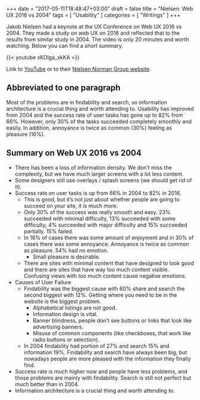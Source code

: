 +++
date = "2017-05-11T18:48:47+03:00"
draft = false
title = "Nielsen: Web UX 2016 vs 2004"
tags = [ "Usability" ]
categories = [ "Writings" ]
+++

Jakob Nielsen had a keynote at the UX Conference on Web UX 2016 vs 2004. They made a study on web UX on 2016 and reflected that to the results from similar study in 2004. The video is only 20 minutes and worth watching. Below you can find a short summary.

{{< youtube xKOlga_xkKA >}}

Link to [YouTube](https://www.youtube.com/watch?v=xKOlga_xkKA) or to their [Nielsen Norman Group website](https://www.nngroup.com/news/item/keynote/).

## Abbreviated to one paragraph

Most of the problems are in findability and search, so information architecture is a crucial thing and worth attending to. Usability has improved from 2004 and the success rate of user tasks has gone up to 82% from 66%. However, only 30% of the tasks succeeded completely smoothly and easily. In addition, annoyance is twice as common (30%) feeling as pleasure (16%).

## Summary on Web UX 2016 vs 2004

* There has been a loss of information density. We don’t miss the complexity, but we have much larger screens with a lot less content.
* Some designers still use overlays / splash screens (we should get rid of it).
* Success rate on user tasks is up from 66% in 2004 to 82% in 2016.
	* This is good, but it’s not just about whether people are going to succeed on your site, it is much more.
	* Only 30% of the success was really smooth and easy. 23% succeeded with minimal difficulty, 13% succeeded with some difficulty, 4% succeeded with major difficulty and 15% succeeded partially. 15% failed.
	* In 16% of cases there was some amount of enjoyment and in 30% of cases there was some annoyance. Annoyance is twice as common as pleasure. 54% had no emotion.
		* Small pleasure is desirable.
	* There are sites with minimal content that have designed to look good and there are sites that have way too much content visible. Confusing views with too much content cause negative emotions.
* Causes of User Failure
	* Findability was the biggest cause with 60% share and search the second biggest with 12%. Getting where you need to be in the website is the biggest problem.
		* Alphabetical listings are not good.
		* Information design is vital.
		* Banner blindness, people don’t see buttons or links that look like advertising banners.
		* Misuse of common components (like checkboxes, that work like radio buttons or selection).
	* In 2004 findability had portion of 27% and search 15% and information 19%. Findability and search have always been big, but nowadays people are more pleased with the information they finally find.
* Success rate is much higher now and people have less problems, and those problems are mainly with findability. Search is still not perfect but much better than in 2004.
* Information architecture is a crucial thing and worth attending to.